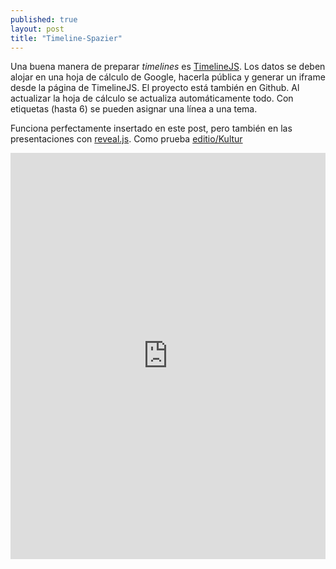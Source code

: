 ```yaml
---
published: true
layout: post
title: "Timeline-Spazier"
---
```


Una buena manera de preparar _timelines_ es [TimelineJS](http://timeline.knightlab.com/). Los datos se deben alojar en una hoja de cálculo de Google, hacerla pública y generar un iframe desde la página de TimelineJS. El proyecto está también en Github. 
Al actualizar la hoja de cálculo se actualiza automáticamente todo. Con etiquetas (hasta 6) se pueden asignar una línea a una tema.

Funciona perfectamente insertado en este post, pero también en las presentaciones con [reveal.js](https://github.com/hakimel/reveal.js/). Como prueba [editio/Kultur](http://editio.github.io/Kultur/kultur.html#/)

<iframe src='http://cdn.knightlab.com/libs/timeline/latest/embed/index.html?source=0AnjLgwSF3I48dDQ3eHh4RVhPZExGTW9sc1BWR1BTTlE&font=Arial&maptype=toner&lang=en&hash_bookmark=true&start_at_slide=5&height=650&start_zoom_adjust=3' width='100%' height='650' frameborder='0'></iframe>